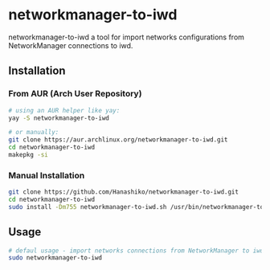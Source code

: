 # networkmanager-to-iwd

networkmanager-to-iwd a tool for import networks configurations from NetworkManager connections to iwd.

## Installation

### From AUR (Arch User Repository)

```bash
# using an AUR helper like yay:
yay -S networkmanager-to-iwd

# or manually:
git clone https://aur.archlinux.org/networkmanager-to-iwd.git
cd networkmanager-to-iwd
makepkg -si
```

### Manual Installation

```bash
git clone https://github.com/Hanashiko/networkmanager-to-iwd.git
cd networkmanager-to-iwd
sudo install -Dm755 networkmanager-to-iwd.sh /usr/bin/networkmanager-to-iwd
```

## Usage

```bash
# defaul usage - import networks connections from NetworkManager to iwd
sudo networkmanager-to-iwd
```



